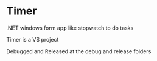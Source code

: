 # Timer
.NET windows form app like stopwatch to do tasks

Timer is a VS project

Debugged and Released at the debug and release folders
